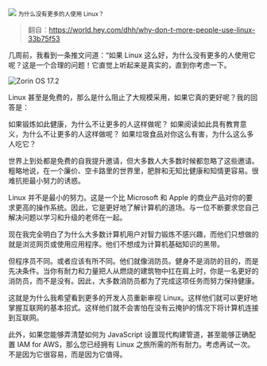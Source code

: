 <img src="/assets/image/241002-why-not-use-linux.png">
<small>为什么没有更多的人使用 Linux？</small>

>翻自：https://world.hey.com/dhh/why-don-t-more-people-use-linux-33b75f53

几周前，我看到一条推文问道：“如果 Linux 这么好，为什么没有更多的人使用它呢？这是一个合理的问题！它直觉上听起来是真实的，直到你考虑一下。

![Zorin OS 17.2](/assets/image/241002-why-not-use-linux.png)

Linux 甚至是免费的，那么是什么阻止了大规模采用，如果它真的更好呢？我的回答是：

如果锻炼如此健康，为什么不让更多的人这样做呢？
如果阅读如此具有教育意义，为什么不让更多的人这样做呢？
如果垃圾食品对你这么有害，为什么这么多人吃它？

世界上到处都是免费的自我提升邀请，但大多数人大多数时候都忽略了这些邀请。粗略地说，在一个廉价、空卡路里的世界里，肥胖和无知比健康和知情更容易。很难抗拒最小努力的诱惑。

Linux 并不是最小的努力。这是一个比 Microsoft 和 Apple 的商业产品对你的要求更高的操作系统。因此，它是更好地了解计算机的道场。与一位不断要求您自己解决问题以学习和升级的老师在一起。

现在我完全明白了为什么大多数计算机用户对智力锻炼不感兴趣，而他们只想做的就是浏览网页或使用应用程序。他们不想成为计算机基础知识的黑带。

但程序员不同。或者应该有所不同。他们就像消防员。健身不是消防的目的，而是先决条件。当你有耐力和力量把人从燃烧的建筑物中扛在肩上时，你是一名更好的消防员，而不是没有。因此，大多数消防员都为了完成这项任务而努力保持健康。

这就是为什么我希望看到更多的开发人员重新审视 Linux。这样他们就可以更好地掌握互联网的基本招式。这样他们就不会害怕在没有云掩护的情况下将计算机连接到互联网。

此外，如果您能够弄清楚如何为 JavaScript 设置现代构建管道，甚至能够正确配置 IAM for AWS，那么您已经拥有 Linux 之旅所需的所有耐力。考虑再试一次。不是因为它很容易，而是因为它值得。